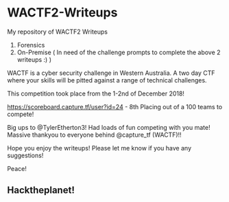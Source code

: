 # WACTF2-Writeups

My repository of WACTF2 Writeups
1. Forensics 
2. On-Premise
( In need of the challenge prompts to complete the above 2 writeups :) )

WACTF is a cyber security challenge in Western Australia. A two day CTF where your skills will be pitted against a range of technical challenges.

This competition took place from the 1-2nd of December 2018!

https://scoreboard.capture.tf/user?id=24 - 8th Placing out of a 100 teams to compete! 

Big ups to @TylerEtherton3! Had loads of fun competing with you mate! 
Massive thankyou to everyone behind @capture_tf (WACTF)!!

Hope you enjoy the writeups! Please let me know if you have any suggestions! 


Peace!
## Hacktheplanet!
